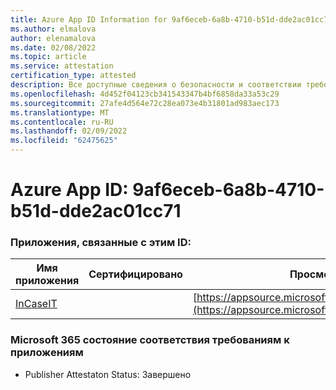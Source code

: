 ```yaml
---
title: Azure App ID Information for 9af6eceb-6a8b-4710-b51d-dde2ac01cc71
ms.author: elmalova
author: elenamalova
ms.date: 02/08/2022
ms.topic: article
ms.service: attestation
certification_type: attested
description: Все доступные сведения о безопасности и соответствии требованиям для 9af6eceb-6a8b-4710-b51d-dde2ac01cc71.
ms.openlocfilehash: 4d452f04123cb341543347b4bf6858da33a53c29
ms.sourcegitcommit: 27afe4d564e72c28ea073e4b31801ad983aec173
ms.translationtype: MT
ms.contentlocale: ru-RU
ms.lasthandoff: 02/09/2022
ms.locfileid: "62475625"
---
```

# <a name="azure-app-id-9af6eceb-6a8b-4710-b51d-dde2ac01cc71"></a>Azure App ID: 9af6eceb-6a8b-4710-b51d-dde2ac01cc71


### <a name="apps-associated-with-this-id"></a>Приложения, связанные с этим ID:
| **Имя приложения** | **Сертифицировано** | **Просмотр в AppSource** |
|--------------|---------------|-----------------------|
| [InCaseIT](https://docs.microsoft.com/microsoft-365-app-certification/forward/WA200003265) |  | [https://appsource.microsoft.com/product/office/WA200003265](https://appsource.microsoft.com/product/office/WA200003265) |

### <a name="microsoft-365-app-compliance-status"></a>Microsoft 365 состояние соответствия требованиям к приложениям
- Publisher Attestaton Status: Завершено
